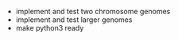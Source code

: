 - implement and test two chromosome genomes
- implement and test larger genomes
- make python3 ready



